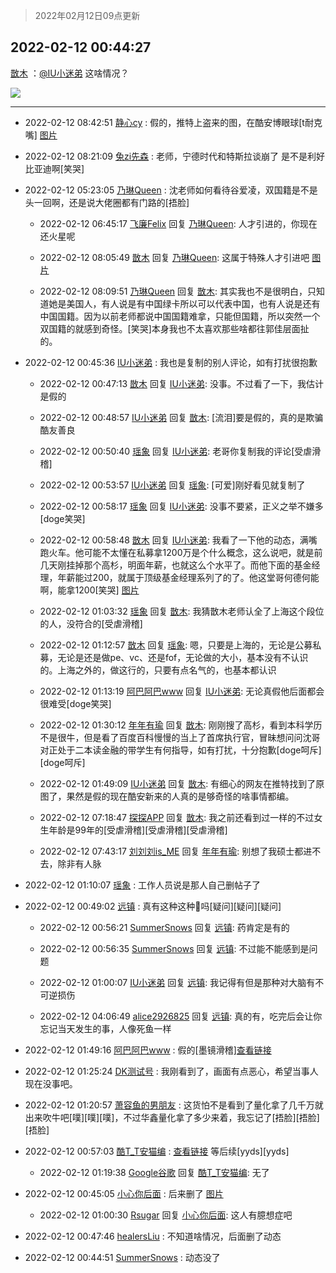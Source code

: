 > 2022年02月12日09点更新
<link rel="stylesheet" href="https://cdn.jsdelivr.net/gh/taotie6/sampleJSON@main/css/photo_show.css">
<meta name="referrer" content="no-referrer" />


 ## 2022-02-12 00:44:27 

 [㪚木](https://www.coolapk.com/feed/33483355?shareKey=MWQwZDRiZmQzOTg0NjIwNjk2MzQ~) ：<a class="feed-link-uname" href="/u/IU小迷弟">@IU小迷弟</a> 这啥情况？ 

<div class="album">
<img class="img-item" src="http://image.coolapk.com/feed/2022/0212/00/1081091_9371ee70_7867_0907_737@1080x2340.jpeg" />
</div>

 ------- 

- 2022-02-12 08:42:51 [静心cy](uid=2130294) : 假的，推特上盗来的图，在酷安博眼球[t耐克嘴] [图片](http://image.coolapk.com/feed/2022/0212/08/2130294_786fda88_6570_8112_842@1000x987.jpeg)

- 2022-02-12 08:21:09 [兔zi先森](uid=4187436) : 老师，宁德时代和特斯拉谈崩了 是不是利好比亚迪啊[笑哭] 

- 2022-02-12 05:23:05 [乃琳Queen](uid=2370903) : 沈老师如何看待谷爱凌，双国籍是不是头一回啊，还是说大佬圈都有门路的[捂脸] 

    - 2022-02-12 06:45:17 [飞廉Felix](uid=900024) 回复 [乃琳Queen](uid=2370903): 人才引进的，你现在还火星呢 

    - 2022-02-12 08:05:49 [㪚木](uid=1081091) 回复 [乃琳Queen](uid=2370903): 这属于特殊人才引进吧 [图片](http://image.coolapk.com/feed/2022/0212/08/1081091_a6de3938_4348_4111_814@690x1051.jpeg)

    - 2022-02-12 08:09:51 [乃琳Queen](uid=2370903) 回复 [㪚木](uid=1081091): 其实我也不是很明白，只知道她是美国人，有人说是有中国绿卡所以可以代表中国，也有人说是还有中国国籍。因为以前老师都说中国国籍难拿，只能但国籍，所以突然一个双国籍的就感到奇怪。[笑哭]本身我也不太喜欢那些啥都往郭佳层面扯的。 

- 2022-02-12 00:45:36 [IU小迷弟](uid=2571083) : 我也是复制的别人评论，如有打扰很抱歉 

    - 2022-02-12 00:47:13 [㪚木](uid=1081091) 回复 [IU小迷弟](uid=2571083): 没事。不过看了一下，我估计是假的 

    - 2022-02-12 00:48:57 [IU小迷弟](uid=2571083) 回复 [㪚木](uid=1081091): [流泪]要是假的，真的是欺骗酷友善良 

    - 2022-02-12 00:50:40 [瑶象](uid=11467223) 回复 [IU小迷弟](uid=2571083): 老哥你复制我的评论[受虐滑稽] 

    - 2022-02-12 00:53:57 [IU小迷弟](uid=2571083) 回复 [瑶象](uid=11467223): [可爱]刚好看见就复制了 

    - 2022-02-12 00:58:17 [瑶象](uid=11467223) 回复 [IU小迷弟](uid=2571083): 没事不要紧，正义之举不嫌多[doge笑哭] 

    - 2022-02-12 00:58:48 [㪚木](uid=1081091) 回复 [IU小迷弟](uid=2571083): 我看了一下他的动态，满嘴跑火车。他可能不太懂在私募拿1200万是个什么概念，这么说吧，就是前几天刚挂掉那个高杉，明面年薪，也就这么个水平了。而他下面的基金经理，年薪能过200，就属于顶级基金经理系列了的了。他这堂哥何德何能啊，能拿1200[笑哭] [图片](http://image.coolapk.com/feed/2022/0212/00/1081091_b0a0db87_8727_9258_784@1080x1850.jpeg)

    - 2022-02-12 01:03:32 [瑶象](uid=11467223) 回复 [㪚木](uid=1081091): 我猜㪚木老师认全了上海这个段位的人，没符合的[受虐滑稽] 

    - 2022-02-12 01:12:57 [㪚木](uid=1081091) 回复 [瑶象](uid=11467223): 嗯，只要是上海的，无论是公募私募，无论是还是做pe、vc、还是fof，无论做的大小，基本没有不认识的。上海之外的，做这行的，只要有点名气的，也基本都认识 

    - 2022-02-12 01:13:19 [阿巴阿巴www](uid=7623458) 回复 [IU小迷弟](uid=2571083): 无论真假他后面都会很难受[doge笑哭] 

    - 2022-02-12 01:30:12 [年年有瑜](uid=3549248) 回复 [㪚木](uid=1081091): 刚刚搜了高杉，看到本科学历不是很牛，但是看了百度百科慢慢的当上了首席执行官，冒昧想问问沈哥对正处于二本读金融的带学生有何指导，如有打扰，十分抱歉[doge呵斥][doge呵斥] 

    - 2022-02-12 01:49:09 [IU小迷弟](uid=2571083) 回复 [㪚木](uid=1081091): 有细心的网友在推特找到了原图了，果然是假的现在酷安新来的人真的是够奇怪的啥事情都编。 

    - 2022-02-12 07:18:47 [探探APP](uid=3550234) 回复 [㪚木](uid=1081091): 我之前还看到过一样的不过女生年龄是99年的[受虐滑稽][受虐滑稽][受虐滑稽] 

    - 2022-02-12 07:43:17 [刘刘刘is_ME](uid=4119920) 回复 [年年有瑜](uid=3549248): 别想了我硕士都进不去，除非有人脉 

- 2022-02-12 01:10:07 [瑶象](uid=11467223) : 工作人员说是那人自己删帖子了 

- 2022-02-12 00:49:02 [远镇](uid=1471248) : 真有这种这种💊吗[疑问][疑问][疑问] 

    - 2022-02-12 00:56:21 [SummerSnows](uid=1348903) 回复 [远镇](uid=1471248): 药肯定是有的 

    - 2022-02-12 00:56:35 [SummerSnows](uid=1348903) 回复 [远镇](uid=1471248): 不过能不能感到是问题 

    - 2022-02-12 01:00:07 [IU小迷弟](uid=2571083) 回复 [远镇](uid=1471248): 我记得有但是那种对大脑有不可逆损伤 

    - 2022-02-12 04:06:49 [alice2926825](uid=1064232) 回复 [远镇](uid=1471248): 真的有，吃完后会让你忘记当天发生的事，人像死鱼一样 

- 2022-02-12 01:49:16 [阿巴阿巴www](uid=7623458) : 假的[墨镜滑稽]<a class="feed-link-url" href="https://www.coolapk.com/feed/33484113?shareKey=NmUxODg3MWJjOTMwNjIwNmEwMmU~&amp;shareUid=7623458&amp;shareFrom=com.coolapk.market_11.2.6.1" title="https://www.coolapk.com/feed/33484113?shareKey=NmUxODg3MWJjOTMwNjIwNmEwMmU~&amp;shareUid=7623458&amp;shareFrom=com.coolapk.market_11.2.6.1" target="_blank" rel="nofollow">查看链接</a> 

- 2022-02-12 01:25:24 [DK测试号](uid=1153799) : 我刚看到了，画面有点恶心，希望当事人现在没事吧。 

- 2022-02-12 01:20:57 [萧容鱼的男朋友](uid=2377889) : 这货怕不是看到了量化拿了几千万就出来吹牛吧[噗][噗][噗]，不过华鑫量化拿了多少来着，我忘记了[捂脸][捂脸][捂脸] 

- 2022-02-12 00:57:03 [酷T_T安猫编](uid=3220399) : <a class="feed-link-url" href="https://www.coolapk.com/feed/33483257?shareKey=ZDA3OTQ5MDIxMDA1NjIwNjk1MWI~&amp;shareUid=3220399&amp;shareFrom=com.coolapk.market_11.2.6.1" title="https://www.coolapk.com/feed/33483257?shareKey=ZDA3OTQ5MDIxMDA1NjIwNjk1MWI~&amp;shareUid=3220399&amp;shareFrom=com.coolapk.market_11.2.6.1" target="_blank" rel="nofollow">查看链接</a><!--break-->
等后续[yyds][yyds] 

    - 2022-02-12 01:19:38 [Google谷歌](uid=963527) 回复 [酷T_T安猫编](uid=3220399): 无了 

- 2022-02-12 00:45:05 [小心你后面](uid=450855) : 后来删了 [图片](http://image.coolapk.com/feed/2022/0212/00/450855_3537f271_7904_5258_48@1080x2316.jpeg)

    - 2022-02-12 01:00:30 [Rsugar](uid=623353) 回复 [小心你后面](uid=450855): 这人有臆想症吧 

- 2022-02-12 00:47:46 [healersLiu](uid=2322197) : 不知道啥情况，后面删了动态 

- 2022-02-12 00:44:51 [SummerSnows](uid=1348903) : 动态没了 


